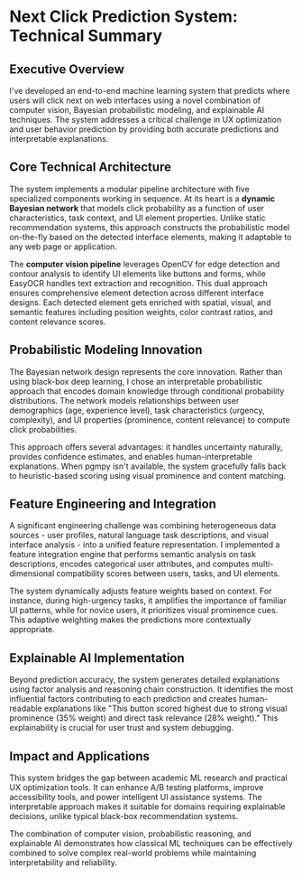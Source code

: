 # Next Click Prediction System: Technical Summary

## Executive Overview

I've developed an end-to-end machine learning system that predicts where users will click next on web interfaces using a novel combination of computer vision, Bayesian probabilistic modeling, and explainable AI techniques. The system addresses a critical challenge in UX optimization and user behavior prediction by providing both accurate predictions and interpretable explanations.

## Core Technical Architecture

The system implements a modular pipeline architecture with five specialized components working in sequence. At its heart is a **dynamic Bayesian network** that models click probability as a function of user characteristics, task context, and UI element properties. Unlike static recommendation systems, this approach constructs the probabilistic model on-the-fly based on the detected interface elements, making it adaptable to any web page or application.

The **computer vision pipeline** leverages OpenCV for edge detection and contour analysis to identify UI elements like buttons and forms, while EasyOCR handles text extraction and recognition. This dual approach ensures comprehensive element detection across different interface designs. Each detected element gets enriched with spatial, visual, and semantic features including position weights, color contrast ratios, and content relevance scores.

## Probabilistic Modeling Innovation

The Bayesian network design represents the core innovation. Rather than using black-box deep learning, I chose an interpretable probabilistic approach that encodes domain knowledge through conditional probability distributions. The network models relationships between user demographics (age, experience level), task characteristics (urgency, complexity), and UI properties (prominence, content relevance) to compute click probabilities.

This approach offers several advantages: it handles uncertainty naturally, provides confidence estimates, and enables human-interpretable explanations. When pgmpy isn't available, the system gracefully falls back to heuristic-based scoring using visual prominence and content matching.

## Feature Engineering and Integration

A significant engineering challenge was combining heterogeneous data sources - user profiles, natural language task descriptions, and visual interface analysis - into a unified feature representation. I implemented a feature integration engine that performs semantic analysis on task descriptions, encodes categorical user attributes, and computes multi-dimensional compatibility scores between users, tasks, and UI elements.

The system dynamically adjusts feature weights based on context. For instance, during high-urgency tasks, it amplifies the importance of familiar UI patterns, while for novice users, it prioritizes visual prominence cues. This adaptive weighting makes the predictions more contextually appropriate.

## Explainable AI Implementation

Beyond prediction accuracy, the system generates detailed explanations using factor analysis and reasoning chain construction. It identifies the most influential factors contributing to each prediction and creates human-readable explanations like "This button scored highest due to strong visual prominence (35% weight) and direct task relevance (28% weight)." This explainability is crucial for user trust and system debugging.



## Impact and Applications

This system bridges the gap between academic ML research and practical UX optimization tools. It can enhance A/B testing platforms, improve accessibility tools, and power intelligent UI assistance systems. The interpretable approach makes it suitable for domains requiring explainable decisions, unlike typical black-box recommendation systems.

The combination of computer vision, probabilistic reasoning, and explainable AI demonstrates how classical ML techniques can be effectively combined to solve complex real-world problems while maintaining interpretability and reliability.

